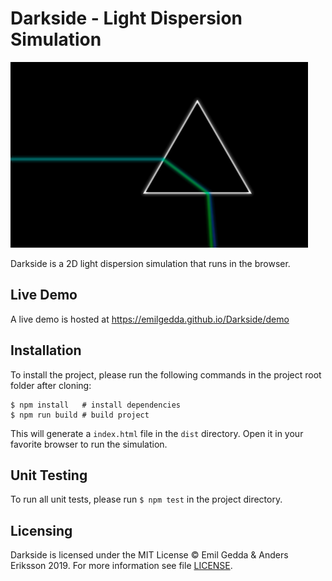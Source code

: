 # Darkside - Light Dispersion Simulation

![Darkside Screenshot](darkside.png)

Darkside is a 2D light dispersion simulation that runs in the browser.

## Live Demo

A live demo is hosted at https://emilgedda.github.io/Darkside/demo

## Installation

To install the project, please run the following commands in the project root folder after cloning:

```
$ npm install   # install dependencies
$ npm run build # build project
```
This will generate a `index.html` file in the `dist` directory. Open it in your favorite browser to run the simulation.

## Unit Testing

To run all unit tests, please run `$ npm test` in the project directory.

## Licensing
Darkside is licensed under the MIT License © Emil Gedda & Anders Eriksson 2019. For more information see file [LICENSE](LICENSE).
